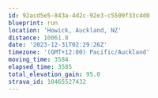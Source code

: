 ```yaml
---
id: 92acd5e5-843a-4d2c-92e3-c5509f33c4d0
blueprint: run
location: 'Howick, Auckland, NZ'
distance: 10061.8
date: '2023-12-31T02:29:26Z'
timezone: '(GMT+12:00) Pacific/Auckland'
moving_time: 3584
elapsed_time: 3585
total_elevation_gain: 95.0
strava_id: 10465527432
---
```

